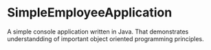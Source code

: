 # SimpleEmployeeApplication
A simple console application written in Java. That demonstrates understandding of important object oriented programming principles.
